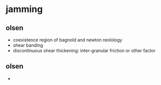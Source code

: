 # jamming 
## olsen
+ coexistence region of bagnold and newton reolology
+ shear banding
+ discontinuous shear thickening: inter-granular friction or other factor
## olsen
+ 
